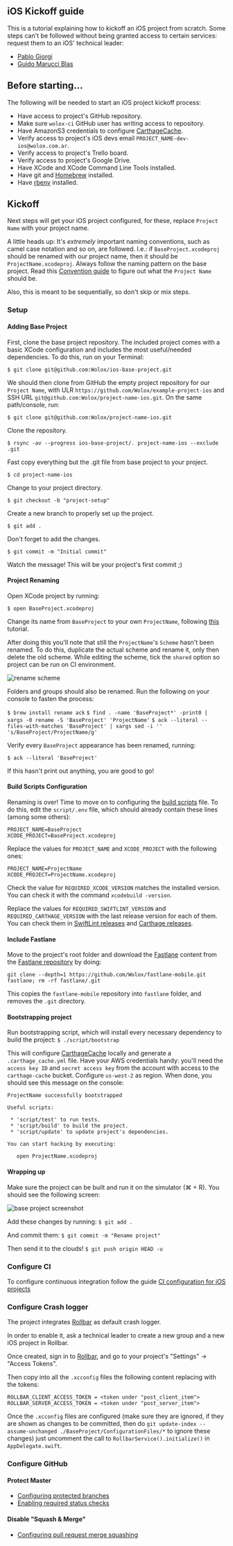 iOS Kickoff guide
-----------------

This is a tutorial explaining how to kickoff an iOS project from scratch. Some steps can't be followed without being granted access to certain services: request them to an iOS' technical leader:

* [Pablo Giorgi](mailto:pablo.giorgi@wolox.com.ar)
* [Guido Marucci Blas](mailto:guidomb@wolox.com.ar)

## Before starting...

The following will be needed to start an iOS project kickoff process:

* Have access to project's GitHub repository.
* Make sure `wolox-ci` GitHub user has writing access to repository.
* Have AmazonS3 credentials to configure [CarthageCache](https://github.com/guidomb/carthage_cache).
* Verify access to project's iOS devs email `PROJECT_NAME-dev-ios@wolox.com.ar`.
* Verify access to project's Trello board.
* Verify access to project's Google Drive.
* Have XCode and XCode Command Line Tools installed.
* Have git and [Homebrew](https://brew.sh) installed.
* Have [rbenv](https://github.com/rbenv/rbenv) installed.

## Kickoff

Next steps will get your iOS project configured, for these, replace `Project Name` with your project name.

A little heads up: It's *extremely* important naming conventions, such as camel case notation and so on, are followed. I.e.: if `BaseProject.xcodeproj` should be renamed with our project name, then it should be `ProjectName.xcodeproj`. Always follow the naming pattern on the base project. Read this [Convention guide](../../../mobile/docs/naming/README.md) to figure out what the `Project Name` should be.

Also, this is meant to be sequentially, so don't skip or mix steps.

### Setup

#### Adding Base Project

First, clone the base project repository. The included project comes with a basic XCode configuration and includes the most useful/needed dependencies. To do this, run on your Terminal:

`$ git clone git@github.com:Wolox/ios-base-project.git`

We should then clone from GitHub the empty project repository for our `Project Name`, with ULR `https://github.com/Wolox/example-project-ios` and SSH URL `git@github.com:Wolox/project-name-ios.git`. On the same path/console, run:

`$ git clone git@github.com:Wolox/project-name-ios.git`

Clone the repository.

`$ rsync -av --progress ios-base-project/. project-name-ios --exclude .git`

Fast copy everything but the .git file from base project to your project.

`$ cd project-name-ios`

Change to your project directory.

`$ git checkout -b "project-setup" `

Create a new branch to properly set up the project.

`$ git add .`

Don't forget to add the changes.

`$ git commit -m "Initial commit"`

Watch the message! This will be your project's first commit ;)

#### Project Renaming

Open XCode project by running:

`$ open BaseProject.xcodeproj`

Change its name from `BaseProject` to your own `ProjectName`, following [this](https://help.apple.com/xcode/mac/8.0/#/dev3db3afe4f) tutorial.

After doing this you'll note that still the `ProjectName`'s `Scheme` hasn't been renamed. To do this, duplicate the actual scheme and rename it, only then delete the old scheme. While editing the scheme, tick the `shared` option so project can be run on CI environment.

![rename scheme](./resources/xcode-scheme-rename.gif)

Folders and groups should also be renamed. Run the following on your console to fasten the process:

`$ brew install rename ack`
`$ find . -name 'BaseProject*' -print0 | xargs -0 rename -S 'BaseProject' 'ProjectName'`
`$ ack --literal --files-with-matches 'BaseProject' | xargs sed -i '' 's/BaseProject/ProjectName/g'`

Verify every `BaseProject` appearance has been renamed, running:

`$ ack --literal 'BaseProject'`

If this hasn't print out anything, you are good to go!

#### Build Scripts Configuration

Renaming is over! Time to move on to configuring the [build scripts](https://github.com/guidomb/ios-scripts) file. To do this, edit the `script/.env` file, which should already contain these lines (among some others):

```
PROJECT_NAME=BaseProject
XCODE_PROJECT=BaseProject.xcodeproj
```

Replace the values for `PROJECT_NAME` and `XCODE_PROJECT` with the following ones:

```
PROJECT_NAME=ProjectName
XCODE_PROJECT=ProjectName.xcodeproj
```

Check the value for `REQUIRED_XCODE_VERSION` matches the installed version. You can check it with the command `xcodebuild -version`.

Replace the values for `REQUIRED_SWIFTLINT_VERSION` and `REQUIRED_CARTHAGE_VERSION` with the last release version for each of them.
You can check them in [SwiftLint releases](https://github.com/realm/SwiftLint/releases) and [Carthage releases](https://github.com/Carthage/Carthage/releases).

#### Include Fastlane

Move to the project's root folder and download the [Fastlane](https://docs.fastlane.tools) content from the [Fastlane repository](https://github.com/Wolox/fastlane-mobile) by doing:

`git clone --depth=1 https://github.com/Wolox/fastlane-mobile.git fastlane; rm -rf fastlane/.git`

This copies the `fastlane-mobile` repository into `fastlane` folder, and removes the `.git` directory.

#### Bootstrapping project

Run bootstrapping script, which will install every necessary dependency to build the project:
`$ ./script/bootstrap `

This will configure [CarthageCache](https://github.com/guidomb/carthage_cache) locally and generate a `.carthage_cache.yml` file. Have your AWS credentials handy: you'll need the `access key ID` and `secret access key` from the account with access to the `carthage-cache` bucket. Configure `us-west-2` as region. When done, you should see this message on the console:

```
ProjectName successfully bootstrapped

Useful scripts:

 * 'script/test' to run tests.
 * 'script/build' to build the project.
 * 'script/update' to update project's dependencies.

You can start hacking by executing:

   open ProjectName.xcodeproj

```

#### Wrapping up

Make sure the project can be built and run it on the simulator (⌘ + R). You should see the following screen:

![base project screenshot](./resources/base-project-screenshot.png)

Add these changes by running:
`$ git add .`

And commit them:
`$ git commit -m "Rename project"`

Then send it to the clouds!
`$ git push origin HEAD -u`


### Configure CI

To configure continuous integration follow the guide [CI configuration for iOS projects](./configure-ci/README.md)

### Configure Crash logger

The project integrates [Rollbar](https://github.com/rollbar/rollbar-ios) as default crash logger.

In order to enable it, ask a technical leader to create a new group and a new iOS project in Rollbar.

Once created, sign in to [Rollbar](https://rollbar.com), and go to your project's "Settings" -> "Access Tokens".

Then copy into all the `.xcconfig` files the following content replacing with the tokens:

```
ROLLBAR_CLIENT_ACCESS_TOKEN = <token under "post_client_item">
ROLLBAR_SERVER_ACCESS_TOKEN = <token under "post_server_item">
```

Once the `.xcconfig` files are configured (make sure they are ignored, if they are shown as changes to be committed, then do `git update-index --assume-unchanged ./BaseProject/ConfigurationFiles/*` to ignore these changes) just uncomment the call to `RollbarService().initialize()` in `AppDelegate.swift`.

### Configure GitHub

#### Protect Master

* [Configuring protected branches](https://help.github.com/articles/configuring-protected-branches/)
* [Enabling required status checks](https://help.github.com/articles/enabling-required-status-checks/)

#### Disable "Squash & Merge"

* [Configuring pull request merge squashing](https://help.github.com/articles/configuring-pull-request-merge-squashing/)
